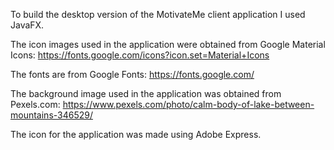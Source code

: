 To build the desktop version of the MotivateMe client application I used JavaFX.


The icon images used in the application were obtained from Google Material Icons:
https://fonts.google.com/icons?icon.set=Material+Icons

The fonts are from Google Fonts:
https://fonts.google.com/

The background image used in the application was obtained from Pexels.com:
https://www.pexels.com/photo/calm-body-of-lake-between-mountains-346529/

The icon for the application was made using Adobe Express.
